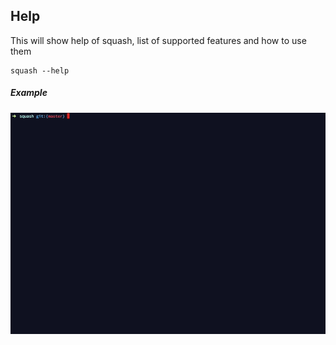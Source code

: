 ## Help

This will show help of squash, list of supported features and how to use them

```
squash --help
```

##### Example

<img src="../assets/help.gif" label="Help">